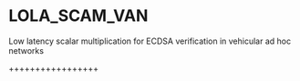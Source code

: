 LOLA_SCAM_VAN
=============

Low latency scalar multiplication for ECDSA verification in vehicular ad hoc networks


+++++++++++++++++
